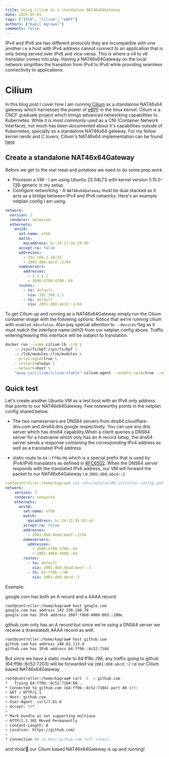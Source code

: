 ```yaml
---
title: Using Cilium as a standalone NAT46x64Gateway
date: 2025-05-01
tags: ["IPv6", "Cilium", "eBPF"]
authors: ["Kapil Agrawal"]
comments: false
---
```


IPv4 and IPv6 are two different protocols they are incompatible with one another i.e a host with IPv4 address cannot connect to an application that is only being served over IPv6 and vice-versa. This is where a v4 to v6 translator comes into play. Having a NAT46x64Gateway on the local network simplifies the transition from IPv4 to IPv6 while providing seamless connectivity to applications.

# Cilium

In this blog post I cover how I am running [Cilium](https://cilium.io) as a standalone NAT46x64 gateway which harnesses the power of [eBPF](https://docs.ebpf.io) in the linux kernel. Cilium is a CNCF graduate project which brings advanced networking capabilities to Kubernetes. While it is most commonly used as a CNI (Container Network Interface), not much has been documented about it's capabilities outside of Kubernetes, specially as a standalone NAT46x64 gateway. For my fellow kernel nerds and C lovers, Cilium's NAT46x64 implementation can be found [here](https://github.com/cilium/cilium/blob/main/bpf/lib/nat_46x64.h)

## Create a standalone NAT46x64Gateway

Before we get to the real meat and potatoes we need to do some prep work.

- Provision a VM - I am using Ubuntu 22.04LTS with kernel version 5.15.0-138-generic in my setup.
- Configure networking - A `NAT46x64Gateway` must be dual stacked as it acts as a bridge between IPv4 and IPv6 networks. Here's an example netplan config I am using.

```yaml
network:
  version: 2
  renderer: networkd
  ethernets:
    ens18:
      set-name: eth0
      match:
        macaddress: bc:24:11:ee:19:90
      accept-ra: false
      addresses:
        - 192.168.2.10/24
        - 2001:db8:abcd::2/64
      nameservers:
        addresses:
          - 1.1.1.1
          - 2606:4700:4700::64
      routes:
        - to: default
          via: 192.168.2.1
        - to: default
          via: 2001:db8:abcd::1/64
```

To get Cilium up and running as a NAT46x64Gateway simply run the Cilium container image with the following options. Notice that we're running cilium with `enabled-k8s=false`. Also pay special attention to `--devices` flag as it must match the interface name (eth0) from our netplan config above. Traffic entering/leaving this interface will be subject to translation.

```sh
docker run --name cilium-lb -itd \
	-v /sys/fs/bpf:/sys/fs/bpf \
	-v /lib/modules:/lib/modules \
	--privileged=true \
	--restart=always \
	--network=host \
	"quay.io/cilium/cilium:stable" cilium-agent --enable-ipv4=true --enable-ipv6=true --devices=eth0 --datapath-mode=lb-only --enable-k8s=false --bpf-lb-mode=snat --enable-nat46x64-gateway=true
```

## Quick test

Let's create another Ubuntu VM as a test host with an IPv6 only address that points to our NAT46x64Gateway. Few noteworthy points in the netplan config shared below.

- The two nameservers are DNS64 servers from dns64.cloudflare-dns.com and dns64.dns.google respectively. You can use any dns server which has dns64 capability.When a client queries a DNS64 server for a hostname which only has an A record setup, the dns64 server sends a response containing the corresponding IPv4 address as well as a translated IPv6 address.

- static route to `64::ff9b/96` which is a special prefix that is used by IPv4/IPv6 translators as defined in [RFC6502](https://datatracker.ietf.org/doc/html/rfc6052). When the DNS64 server responds with the translated IPv6 address, our VM will forward the packet to our NAT46x64Gateway i.e `2001:db8:abcd::2`

```yaml
root@controller:/home/kagraw# cat /etc/netplan/00-installer-config.yaml
network:
    version: 2
    renderer: networkd
    ethernets:
      ens18:
        set-name: eth0
        match:
          macaddress: bc:24:11:55:02:a5
        accept-ra: false
        addresses:
          - 2001:db8:dead:beef::2/64
        nameservers:
          addresses:
            - 2606:4700:4700::64
            - 2001:4860:4860::64
        routes:
          - to: default
            via: 2001:db8:dead:beef::1
          - to: 64:ff9b::/96
            via: 2001:db8:abcd::2
```

Example:

google.com has both an A record and a AAAA record.

```sh
root@controller:/home/kagraw# host google.com
google.com has address 142.250.190.78
google.com has IPv6 address 2607:f8b0:4009:803::200e
```

github.com only has an A record but since we're using a DNS64 server we receive a (translated) AAAA record as well.

```sh
root@controller:/home/kagraw# host github.com
github.com has address 140.82.113.4
github.com has IPv6 address 64:ff9b::8c52:7104
```

But since we have a static route to 64:ff9b::/96, any traffic going to github (64:ff9b::8c52:7203) will be forwarded via `2001:db8:abcd::2` i.e our Cilium based NAT46x64Gateway.

```sh
root@controller:/home/kagraw# curl -6 -v github.com
*   Trying 64:ff9b::8c52:7104:80...
* Connected to github.com (64:ff9b::8c52:7104) port 80 (#0)
> GET / HTTP/1.1
> Host: github.com
> User-Agent: curl/7.81.0
> Accept: */*
>
* Mark bundle as not supporting multiuse
< HTTP/1.1 301 Moved Permanently
< Content-Length: 0
< Location: https://github.com/
<
* Connection #0 to host github.com left intact
```

and Voila!🍾 our Cilium based NAT46x64Gateway is up and running!
